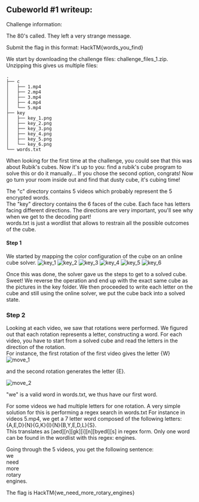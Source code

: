 ## Cubeworld #1 writeup:

Challenge information:

The 80's called. They left a very strange message.

Submit the flag in this format:
HackTM{words_you_find}

We start by downloading the challenge files: challenge_files_1.zip.
Unzipping this gives us multiple files:

```
.
├── c
│   ├── 1.mp4
│   ├── 2.mp4
│   ├── 3.mp4
│   ├── 4.mp4
│   └── 5.mp4
├── key
│   ├── key_1.png
│   ├── key_2.png
│   ├── key_3.png
│   ├── key_4.png
│   ├── key_5.png
│   └── key_6.png
└── words.txt
```

When looking for the first time at the challenge, you could see that this was about Rubik's cubes. 
Now it's up to you: find a rubik's cube program to solve this or do it manually...
If you chose the second option, congrats! Now go turn your room inside out and find that dusty cube, it's cubing time!

The "c" directory contains 5 videos which probably represent the 5 encrypted words.  
The "key" directory contains the 6 faces of the cube. Each face has letters facing different directions. The directions are very important, you'll see why when we get to the decoding part!  
words.txt is just a wordlist that allows to restrain all the possible outcomes of the cube.

#### Step 1 

We started by mapping the color configuration of the cube on an online cube solver. 
![key_1](challenge_files_1/key/key_1.png)
![key_2](challenge_files_1/key/key_2.png)
![key_3](challenge_files_1/key/key_3.png)
![key_4](challenge_files_1/key/key_4.png)
![key_5](challenge_files_1/key/key_5.png)
![key_6](challenge_files_1/key/key_6.png)  

Once this was done, the solver gave us the steps to get to a solved cube. Sweet! We reverse the operation and end up with the exact same cube as the pictures in the key folder. We then proceeded to write each letter on the cube and still using the online solver, we put the cube back into a solved state.

### Step 2

Looking at each video, we saw that rotations were performed. We figured out that each rotation represents a letter, constructing a word.
For each video, you have to start from a solved cube and read the letters in the direction of the rotation.  
For instance, the first rotation of the first video gives the letter {W}  
![move_1](move_1.png)

and the second rotation generates the letter {E}.

![move_2](move_2.png)

"we" is a valid word in words.txt, we thus have our first word.

For some videos we had multiple letters for one rotation. A very simple solution for this is performing a regex search in words.txt
For instance in videos 5.mp4, we get a 7 letter word composed of the following letters:  {A,E,D}{N}{G,K}{I}{N}{B,Y,E,D,L}{S}.  
This translates as \[aed\]\[n\]\[gk\]\[i\]\[n\]\[byedl\]\[s\] in regex form.
Only one word can be found in the wordlist with this regex: engines.

Going through the 5 videos, you get the following sentence:  
we  
need  
more  
rotary  
engines.

The flag is HackTM{we_need_more_rotary_engines}